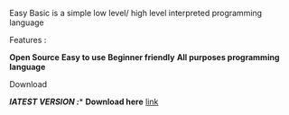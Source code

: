 
 
Easy Basic is a simple low level/ high level interpreted programming language

Features : 

 **Open Source**
 **Easy to use**
 **Beginner friendly**
 **All purposes programming language**
 
 Download

***lATEST VERSION :****
**Download here** [link](https://github.com/EzSoftwares/EBL-Easy-Basic-Language-)
```
